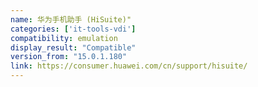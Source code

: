 ```yaml
---
name: 华为手机助手 (HiSuite)"
categories: ['it-tools-vdi']
compatibility: emulation
display_result: "Compatible"
version_from: "15.0.1.180"
link: https://consumer.huawei.com/cn/support/hisuite/
---
```

